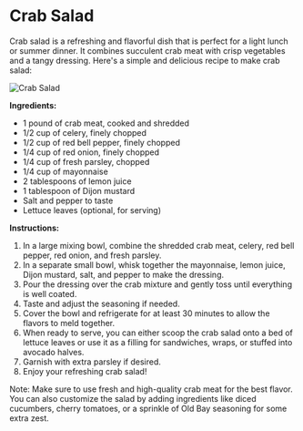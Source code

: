 # Crab Salad

Crab salad is a refreshing and flavorful dish that is perfect for a light lunch or summer dinner. It combines succulent crab meat with crisp vegetables and a tangy dressing. Here's a simple and delicious recipe to make crab salad:

![Crab Salad](https://source.unsplash.com/random/?crab-salad)

**Ingredients:**
- 1 pound of crab meat, cooked and shredded
- 1/2 cup of celery, finely chopped
- 1/2 cup of red bell pepper, finely chopped
- 1/4 cup of red onion, finely chopped
- 1/4 cup of fresh parsley, chopped
- 1/4 cup of mayonnaise
- 2 tablespoons of lemon juice
- 1 tablespoon of Dijon mustard
- Salt and pepper to taste
- Lettuce leaves (optional, for serving)

**Instructions:**
1. In a large mixing bowl, combine the shredded crab meat, celery, red bell pepper, red onion, and fresh parsley.
2. In a separate small bowl, whisk together the mayonnaise, lemon juice, Dijon mustard, salt, and pepper to make the dressing.
3. Pour the dressing over the crab mixture and gently toss until everything is well coated.
4. Taste and adjust the seasoning if needed.
5. Cover the bowl and refrigerate for at least 30 minutes to allow the flavors to meld together.
6. When ready to serve, you can either scoop the crab salad onto a bed of lettuce leaves or use it as a filling for sandwiches, wraps, or stuffed into avocado halves.
7. Garnish with extra parsley if desired.
8. Enjoy your refreshing crab salad!

Note: Make sure to use fresh and high-quality crab meat for the best flavor. You can also customize the salad by adding ingredients like diced cucumbers, cherry tomatoes, or a sprinkle of Old Bay seasoning for some extra zest.
